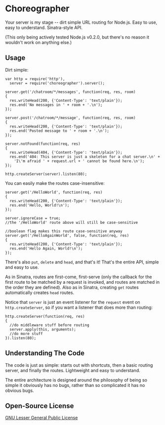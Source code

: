 Choreographer
=============

Your server is my stage -- dirt simple URL routing for Node.js. Easy to use,
easy to understand. Sinatra-style API.

(This only being actively tested Node.js v0.2.0, but there's no reason it
wouldn't work on anything else.)

Usage
-----

Dirt simple:

    var http = require('http'),
      server = require('choreographer').server();
    
    server.get('/chatroom/*/messages', function(req, res, room)
    {
      res.writeHead(200, {'Content-Type': 'text/plain'});
      res.end('No messages in ' + room + '.\n');
    });
    
    server.post('/chatroom/*/message', function(req, res, room)
    {
      res.writeHead(200, {'Content-Type': 'text/plain'});
      res.end('Posted message to ' + room + '.\n');
    });
    
    server.notFound(function(req, res)
    {
      res.writeHead(404, {'Content-Type': 'text/plain'});
      res.end('404: This server is just a skeleton for a chat server.\n' +
        'I\'m afraid ' + request.url + ' cannot be found here.\n');
    });
    
    http.createServer(server).listen(80);

You can easily make the routes case-insensitive:

    server.get('/HelloWorld', function(req, res)
    {
      res.writeHead(200, {'Content-Type': 'text/plain'});
      res.end('Hello, World!\n');
    });
    
    server.ignoreCase = true;
    //the '/HelloWorld' route above will still be case-sensitive
    
    //boolean flag makes this route case-sensitive anyway
    server.get('/HelloAgainWorld', false, function(req, res)
    {
      res.writeHead(200, {'Content-Type': 'text/plain'});
      res.end('Hello Again, World!\n');
    });

There's also `put`, `delete` and `head`, and that's it! That's the entire API,
simple and easy to use.

As in Sinatra, routes are first-come, first-serve (only the callback for the
first route to be matched by a request is invoked, and routes are matched in the
order they are defined). Also as in Sinatra, creating `get` routes automatically
creates `head` routes.

Notice that `server` is just an event listener for the `request` event on
`http.createServer`, so if you want a listener that does more than routing:

    http.createServer(function(req, res)
    {
      //do middleware stuff before routing
      server.apply(this, arguments);
      //do more stuff
    }).listen(80);

Understanding The Code
----------------------

The code is just as simple: starts out with shortcuts, then a basic routing
server, and finally the routes. Lightweight and easy to understand.

The entire architecture is designed around the philosophy of being so simple
it obviously has no bugs, rather than so complicated it has no obvious bugs.

Open-Source License
-------------------

[GNU Lesser General Public License](http://www.gnu.org/licenses/lgpl.html)
